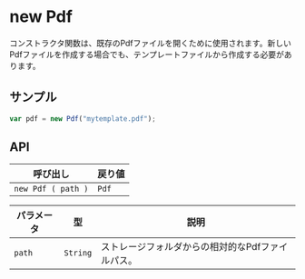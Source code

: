 # new Pdf

コンストラクタ関数は、既存のPdfファイルを開くために使用されます。新しいPdfファイルを作成する場合でも、テンプレートファイルから作成する必要があります。

## サンプル

```javascript
var pdf = new Pdf("mytemplate.pdf");
```

## API

| 呼び出し | 戻り値 |
|---|---|
| `new Pdf ( path )` | `Pdf` |

| パラメータ | 型 | 説明 |
|---|---|---|
| `path` | `String` | ストレージフォルダからの相対的なPdfファイルパス。 |

